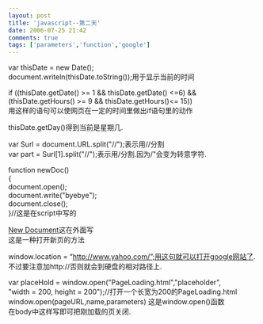 ```yaml
---
layout: post
title: 'javascript--第二天'
date: 2006-07-25 21:42
comments: true
tags: ['parameters','function','google']
---
```


var thisDate = new Date();  
document.writeln(thisDate.toString());用于显示当前的时间

if ((thisDate.getDate() >= 1 && thisDate.getDate() <=6) &&
(thisDate.getHours() >= 9 && thisDate.getHours()<= 15))  
用这样的语句可以使网页在一定的时间里做出if语句里的动作

thisDate.getDay()得到当前是星期几.

var Surl = document.URL.split("//");表示用//分割  
var part = Surl[1].split("//");表示用/分割.因为/"会变为转意字符.

function newDoc()  
{  
document.open();  
document.write("byebye");  
document.close();  
}//这是在script中写的

<a href = "#" onClick = "newDoc();">New Document</a>这在外面写  
这是一种打开新页的方法

window.location = “http://www.yahoo.com/”;用这句就可以打开google网站了.  
不过要注意加http://否则就会到硬盘的相对路径上.

var placeHold = window.open("PageLoading.html","placeholder",  
"width = 200, height = 200");//打开一个长宽为200的PageLoading.html  
window.open(pageURL,name,parameters) 这是window.open()函数  
在body中这样写即可把刚加载的页关闭.  
<body onLoad = "placeHold.close()"></body>

